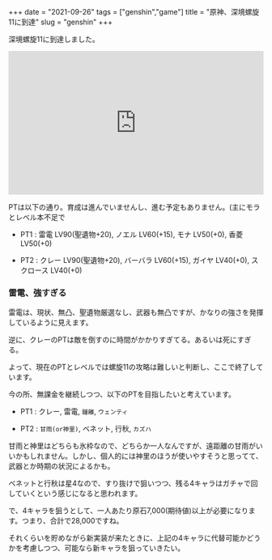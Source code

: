 +++
date = "2021-09-26"
tags = ["genshin","game"]
title = "原神、深境螺旋11に到達"
slug = "genshin"
+++

深境螺旋11に到達しました。

<div style="position:relative;height:0;padding-bottom:56.25%"><iframe src="https://www.youtube.com/embed/xD24AtAZxUc?rel=0&amp;controls=0&amp;showinfo=0&amp;ecver=2" width="640" height="360" frameborder="0" allow="accelerometer; autoplay; encrypted-media; gyroscope; picture-in-picture" style="position:absolute;width:100%;height:100%;left:0" allowfullscreen></iframe></div>

PTは以下の通り。育成は進んでいませんし、進む予定もありません。(主にモラとレベル本不足で

- PT1 : 雷電 LV90(聖遺物+20), ノエル LV60(+15), モナ LV50(+0), 香菱 LV50(+0)

- PT2 : クレー LV90(聖遺物+20), バーバラ LV60(+15),  ガイヤ LV40(+0), スクロース LV40(+0)

### 雷電、強すぎる

雷電は、現状、無凸、聖遺物厳選なし、武器も無凸ですが、かなりの強さを発揮しているように見えます。

逆に、クレーのPTは敵を倒すのに時間がかかりすぎてる。あるいは死にすぎる。

よって、現在のPTとレベルでは螺旋11の攻略は難しいと判断し、ここで終了しています。

今の所、無課金を継続しつつ、以下のPTを目指したいと考えています。

- PT1 : クレー, 雷電, `鍾離`, `ウェンティ`

- PT2 : `甘雨(or神里)`, ベネット, 行秋, `カズハ`

甘雨と神里はどちらも氷枠なので、どちらか一人なんですが、遠距離の甘雨がいいかもしれません。しかし、個人的には神里のほうが使いやすそうと思ってて、武器とか時期の状況によるかも。

ベネットと行秋は星4なので、すり抜けで狙いつつ、残る4キャラはガチャで回していくという感じになると思われます。

で、4キャラを狙うとして、一人あたり原石7,000(期待値)以上が必要になります。つまり、合計で28,000ですね。

それくらいを貯めながら新実装が来たときに、上記の4キャラに代替可能かどうかを考慮しつつ、可能なら新キャラを狙っていきたい。


